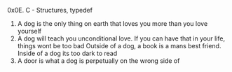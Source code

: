 0x0E. C - Structures, typedef
1. A dog is the only thing on earth that loves you more than you love yourself
2. A dog will teach you unconditional love. If you can have that in your life, things wont be too bad
Outside of a dog, a book is a mans best friend. Inside of a dog its too dark to read
4. A door is what a dog is perpetually on the wrong side of
